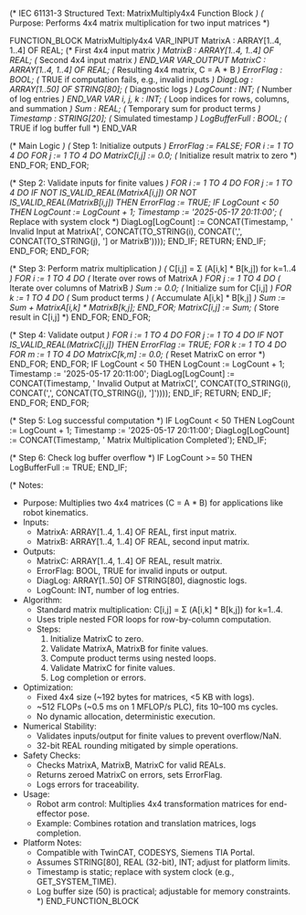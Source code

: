 (* IEC 61131-3 Structured Text: MatrixMultiply4x4 Function Block *)
(* Purpose: Performs 4x4 matrix multiplication for two input matrices *)

FUNCTION_BLOCK MatrixMultiply4x4
VAR_INPUT
    MatrixA : ARRAY[1..4, 1..4] OF REAL; (* First 4x4 input matrix *)
    MatrixB : ARRAY[1..4, 1..4] OF REAL; (* Second 4x4 input matrix *)
END_VAR
VAR_OUTPUT
    MatrixC : ARRAY[1..4, 1..4] OF REAL; (* Resulting 4x4 matrix, C = A * B *)
    ErrorFlag : BOOL;                    (* TRUE if computation fails, e.g., invalid inputs *)
    DiagLog : ARRAY[1..50] OF STRING[80]; (* Diagnostic logs *)
    LogCount : INT;                      (* Number of log entries *)
END_VAR
VAR
    i, j, k : INT;                       (* Loop indices for rows, columns, and summation *)
    Sum : REAL;                          (* Temporary sum for product terms *)
    Timestamp : STRING[20];              (* Simulated timestamp *)
    LogBufferFull : BOOL;                (* TRUE if log buffer full *)
END_VAR

(* Main Logic *)
(* Step 1: Initialize outputs *)
ErrorFlag := FALSE;
FOR i := 1 TO 4 DO
    FOR j := 1 TO 4 DO
        MatrixC[i,j] := 0.0; (* Initialize result matrix to zero *)
    END_FOR;
END_FOR;

(* Step 2: Validate inputs for finite values *)
FOR i := 1 TO 4 DO
    FOR j := 1 TO 4 DO
        IF NOT IS_VALID_REAL(MatrixA[i,j]) OR NOT IS_VALID_REAL(MatrixB[i,j]) THEN
            ErrorFlag := TRUE;
            IF LogCount < 50 THEN
                LogCount := LogCount + 1;
                Timestamp := '2025-05-17 20:11:00'; (* Replace with system clock *)
                DiagLog[LogCount] := CONCAT(Timestamp, ' Invalid Input at MatrixA[', 
                    CONCAT(TO_STRING(i), CONCAT(',', CONCAT(TO_STRING(j), '] or MatrixB'))));
            END_IF;
            RETURN;
        END_IF;
    END_FOR;
END_FOR;

(* Step 3: Perform matrix multiplication *)
(* C[i,j] = Σ (A[i,k] * B[k,j]) for k=1..4 *)
FOR i := 1 TO 4 DO (* Iterate over rows of MatrixA *)
    FOR j := 1 TO 4 DO (* Iterate over columns of MatrixB *)
        Sum := 0.0; (* Initialize sum for C[i,j] *)
        FOR k := 1 TO 4 DO (* Sum product terms *)
            (* Accumulate A[i,k] * B[k,j] *)
            Sum := Sum + MatrixA[i,k] * MatrixB[k,j];
        END_FOR;
        MatrixC[i,j] := Sum; (* Store result in C[i,j] *)
    END_FOR;
END_FOR;

(* Step 4: Validate output *)
FOR i := 1 TO 4 DO
    FOR j := 1 TO 4 DO
        IF NOT IS_VALID_REAL(MatrixC[i,j]) THEN
            ErrorFlag := TRUE;
            FOR k := 1 TO 4 DO
                FOR m := 1 TO 4 DO
                    MatrixC[k,m] := 0.0; (* Reset MatrixC on error *)
                END_FOR;
            END_FOR;
            IF LogCount < 50 THEN
                LogCount := LogCount + 1;
                Timestamp := '2025-05-17 20:11:00';
                DiagLog[LogCount] := CONCAT(Timestamp, ' Invalid Output at MatrixC[', 
                    CONCAT(TO_STRING(i), CONCAT(',', CONCAT(TO_STRING(j), ']'))));
            END_IF;
            RETURN;
        END_IF;
    END_FOR;
END_FOR;

(* Step 5: Log successful computation *)
IF LogCount < 50 THEN
    LogCount := LogCount + 1;
    Timestamp := '2025-05-17 20:11:00';
    DiagLog[LogCount] := CONCAT(Timestamp, ' Matrix Multiplication Completed');
END_IF;

(* Step 6: Check log buffer overflow *)
IF LogCount >= 50 THEN
    LogBufferFull := TRUE;
END_IF;

(* Notes:
   - Purpose: Multiplies two 4x4 matrices (C = A * B) for applications like robot kinematics.
   - Inputs:
     - MatrixA: ARRAY[1..4, 1..4] OF REAL, first input matrix.
     - MatrixB: ARRAY[1..4, 1..4] OF REAL, second input matrix.
   - Outputs:
     - MatrixC: ARRAY[1..4, 1..4] OF REAL, result matrix.
     - ErrorFlag: BOOL, TRUE for invalid inputs or output.
     - DiagLog: ARRAY[1..50] OF STRING[80], diagnostic logs.
     - LogCount: INT, number of log entries.
   - Algorithm:
     - Standard matrix multiplication: C[i,j] = Σ (A[i,k] * B[k,j]) for k=1..4.
     - Uses triple nested FOR loops for row-by-column computation.
     - Steps:
       1. Initialize MatrixC to zero.
       2. Validate MatrixA, MatrixB for finite values.
       3. Compute product terms using nested loops.
       4. Validate MatrixC for finite values.
       5. Log completion or errors.
   - Optimization:
     - Fixed 4x4 size (~192 bytes for matrices, <5 KB with logs).
     - ~512 FLOPs (~0.5 ms on 1 MFLOP/s PLC), fits 10–100 ms cycles.
     - No dynamic allocation, deterministic execution.
   - Numerical Stability:
     - Validates inputs/output for finite values to prevent overflow/NaN.
     - 32-bit REAL rounding mitigated by simple operations.
   - Safety Checks:
     - Checks MatrixA, MatrixB, MatrixC for valid REALs.
     - Returns zeroed MatrixC on errors, sets ErrorFlag.
     - Logs errors for traceability.
   - Usage:
     - Robot arm control: Multiplies 4x4 transformation matrices for end-effector pose.
     - Example: Combines rotation and translation matrices, logs completion.
   - Platform Notes:
     - Compatible with TwinCAT, CODESYS, Siemens TIA Portal.
     - Assumes STRING[80], REAL (32-bit), INT; adjust for platform limits.
     - Timestamp is static; replace with system clock (e.g., GET_SYSTEM_TIME).
     - Log buffer size (50) is practical; adjustable for memory constraints.
*)
END_FUNCTION_BLOCK
